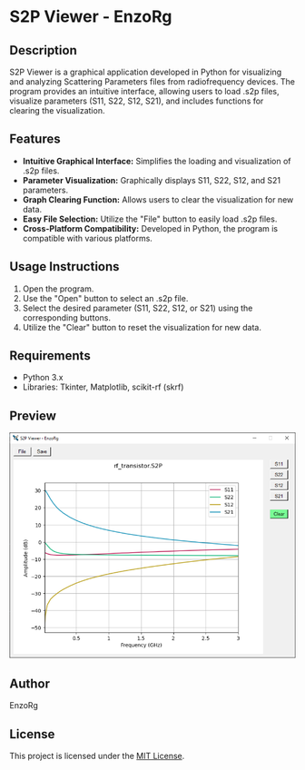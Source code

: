 # S2P Viewer - EnzoRg

## Description

S2P Viewer is a graphical application developed in Python for visualizing and analyzing Scattering Parameters files from radiofrequency devices. The program provides an intuitive interface, allowing users to load .s2p files, visualize parameters (S11, S22, S12, S21), and includes functions for clearing the visualization.

## Features

- **Intuitive Graphical Interface:** Simplifies the loading and visualization of .s2p files.
- **Parameter Visualization:** Graphically displays S11, S22, S12, and S21 parameters.
- **Graph Clearing Function:** Allows users to clear the visualization for new data.
- **Easy File Selection:** Utilize the "File" button to easily load .s2p files.
- **Cross-Platform Compatibility:** Developed in Python, the program is compatible with various platforms.

## Usage Instructions

1. Open the program.
2. Use the "Open" button to select an .s2p file.
3. Select the desired parameter (S11, S22, S12, or S21) using the corresponding buttons.
4. Utilize the "Clear" button to reset the visualization for new data.

## Requirements

- Python 3.x
- Libraries: Tkinter, Matplotlib, scikit-rf (skrf)

## Preview

![S2P Viewer Preview](image.png)

## Author

EnzoRg

## License

This project is licensed under the [MIT License](LICENSE).

